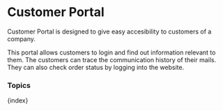 # Customer Portal

Customer Portal is designed to give easy accesibility to customers of a
company.

This portal allows customers to login and find out information relevant to them. The customers can trace the communication history of their mails. They can also check order status by logging into the website.

### Topics

{index}
